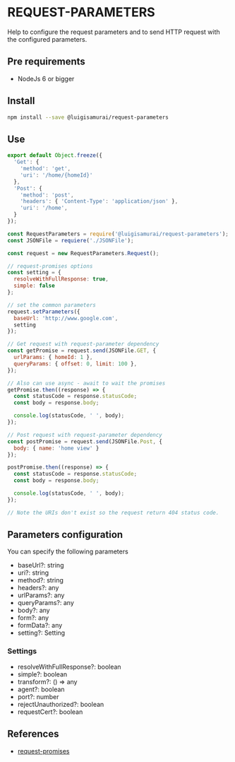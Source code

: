 # REQUEST-PARAMETERS

Help to configure the request parameters and to send HTTP request with the configured parameters.

## Pre requirements

- NodeJs 6 or bigger

## Install

```sh
npm install --save @luigisamurai/request-parameters
```

## Use

```javascript
export default Object.freeze({
  'Get': {
    'method': 'get',
    'uri': '/home/{homeId}'
  },
  'Post': {
    'method': 'post',
    'headers': { 'Content-Type': 'application/json' },
    'uri': '/home',
  }
});
```

```javascript
const RequestParameters = require('@luigisamurai/request-parameters');
const JSONFile = requiere('./JSONFile');

const request = new RequestParameters.Request();

// request-promises options
const setting = {
  resolveWithFullResponse: true,
  simple: false
};

// set the common parameters
request.setParameters({
  baseUrl: 'http://www.google.com',
  setting
});

// Get request with request-parameter dependency
const getPromise = request.send(JSONFile.GET, {
  urlParams: { homeId: 1 },
  queryParams: { offset: 0, limit: 100 },
});

// Also can use async - await to wait the promises
getPromise.then((response) => {
  const statusCode = response.statusCode;
  const body = response.body;

  console.log(statusCode, ' ', body);
});

// Post request with request-parameter dependency
const postPromise = request.send(JSONFile.Post, {
  body: { name: 'home view' }
});

postPromise.then((response) => {
  const statusCode = response.statusCode;
  const body = response.body;

  console.log(statusCode, ' ', body);
});

// Note the URIs don't exist so the request return 404 status code.
```

## Parameters configuration

You can specify the following parameters

- baseUrl?: string
- uri?: string
- method?: string
- headers?: any
- urlParams?: any
- queryParams?: any
- body?: any
- form?: any
- formData?: any
- setting?: Setting

### Settings

- resolveWithFullResponse?: boolean
- simple?: boolean
- transform?: () => any
- agent?: boolean
- port?: number
- rejectUnauthorized?: boolean
- requestCert?: boolean

## References

- [request-promises](https://www.npmjs.com/package/request-promise)
